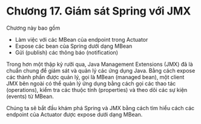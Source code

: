 # Chương 17. Giám sát Spring với JMX

Chương này bao gồm

* Làm việc với các MBean của endpoint trong Actuator  
* Expose các bean của Spring dưới dạng MBean  
* Gửi (publish) các thông báo (notification)  

Trong hơn một thập kỷ rưỡi qua, Java Management Extensions (JMX) đã là chuẩn chung để giám sát và quản lý các ứng dụng Java. Bằng cách expose các thành phần được quản lý, gọi là MBean (managed bean), một client JMX bên ngoài có thể quản lý ứng dụng bằng cách gọi các thao tác (operations), kiểm tra các thuộc tính (properties) và theo dõi các sự kiện (events) từ MBean.

Chúng ta sẽ bắt đầu khám phá Spring và JMX bằng cách tìm hiểu cách các endpoint của Actuator được expose dưới dạng MBean.
